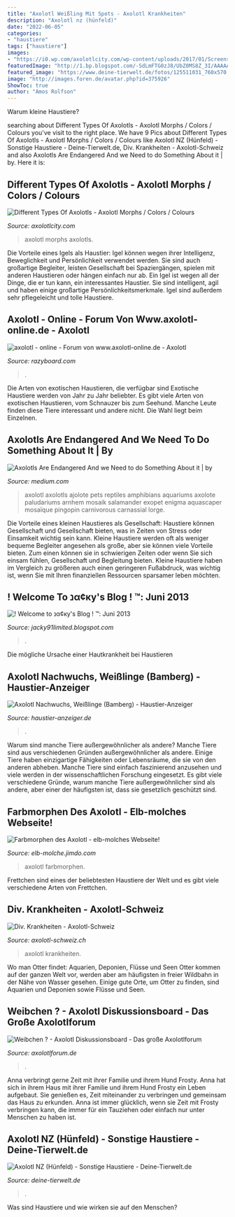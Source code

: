 ```yaml
---
title: "Axolotl Weißling Mit Spots - Axolotl Krankheiten"
description: "Axolotl nz (hünfeld)"
date: "2022-06-05"
categories:
- "haustiere"
tags: ["haustiere"]
images:
- "https://i0.wp.com/axolotlcity.com/wp-content/uploads/2017/01/Screenshot-34.jpg?resize=208%2C407&amp;is-pending-load=1#038;ssl=1"
featuredImage: "http://1.bp.blogspot.com/-SdLmFTG0zJ8/UbZ0MS8Z_3I/AAAAAAAAECc/10B6W6MzF-c/s1600/Axolotl1_80069a.jpg"
featured_image: "https://www.deine-tierwelt.de/fotos/125511031_760x570.jpg"
image: "http://images.foren.de/avatar.php?id=375926"
ShowToc: true
author: "Amos Rolfson"
---
```



Warum kleine Haustiere?

	

		
searching about Different Types Of Axolotls - Axolotl Morphs / Colors / Colours you've visit to the right place. We have 9 Pics about Different Types Of Axolotls - Axolotl Morphs / Colors / Colours like Axolotl NZ (Hünfeld) - Sonstige Haustiere - Deine-Tierwelt.de, Div. Krankheiten - Axolotl-Schweiz and also Axolotls Are Endangered And we Need to do Something About it | by. Here it is:
		
    
## Different Types Of Axolotls - Axolotl Morphs / Colors / Colours

<img loading=lazy src="https://i0.wp.com/axolotlcity.com/wp-content/uploads/2017/01/Screenshot-34.jpg?resize=208%2C407&amp;is-pending-load=1#038;ssl=1" onerror="this.onerror=null;this.src='https://tse1.mm.bing.net/th?id=OIP.B9cMFUtYJTUiojGTFEaeVQAAAA&amp;pid=15.1';" alt="Different Types Of Axolotls - Axolotl Morphs / Colors / Colours">

_Source: axolotlcity.com_

>axolotl morphs axolotls. 

	

Die Vorteile eines Igels als Haustier: Igel können wegen ihrer Intelligenz, Beweglichkeit und Persönlichkeit verwendet werden. Sie sind auch großartige Begleiter, leisten Gesellschaft bei Spaziergängen, spielen mit anderen Haustieren oder hängen einfach nur ab.
Ein Igel ist wegen all der Dinge, die er tun kann, ein interessantes Haustier. Sie sind intelligent, agil und haben einige großartige Persönlichkeitsmerkmale. Igel sind außerdem sehr pflegeleicht und tolle Haustiere.

    
## Axolotl - Online - Forum Von Www.axolotl-online.de - Axolotl

<img loading=lazy src="http://images.foren.de/avatar.php?id=375926" onerror="this.onerror=null;this.src='https://tse4.mm.bing.net/th?id=OIP.vF_4ktiVX46nlAWH24lA1gAAAA&amp;pid=15.1';" alt="axolotl - online - Forum von www.axolotl-online.de - Axolotl">

_Source: razyboard.com_

>. 

	

Die Arten von exotischen Haustieren, die verfügbar sind
Exotische Haustiere werden von Jahr zu Jahr beliebter. Es gibt viele Arten von exotischen Haustieren, vom Schnauzer bis zum Seehund. Manche Leute finden diese Tiere interessant und andere nicht. Die Wahl liegt beim Einzelnen.

    
## Axolotls Are Endangered And We Need To Do Something About It | By

<img loading=lazy src="https://miro.medium.com/max/552/0*CxTuNiAZYnbd_b1I.jpg" onerror="this.onerror=null;this.src='https://tse1.mm.bing.net/th?id=OIP.OGbYELDiMa44HOs6Ah12JAHaID&amp;pid=15.1';" alt="Axolotls Are Endangered And we Need to do Something About it | by">

_Source: medium.com_

>axolotl axolotls ajolote pets reptiles amphibians aquariums axolote paludariums arnhem mosaik salamander exopet enigma aquascaper mosaïque pingopin carnivorous carnassial lorge. 

	

Die Vorteile eines kleinen Haustieres als Gesellschaft: Haustiere können Gesellschaft und Gesellschaft bieten, was in Zeiten von Stress oder Einsamkeit wichtig sein kann.
Kleine Haustiere werden oft als weniger bequeme Begleiter angesehen als große, aber sie können viele Vorteile bieten. Zum einen können sie in schwierigen Zeiten oder wenn Sie sich einsam fühlen, Gesellschaft und Begleitung bieten. Kleine Haustiere haben im Vergleich zu größeren auch einen geringeren Fußabdruck, was wichtig ist, wenn Sie mit Ihren finanziellen Ressourcen sparsamer leben möchten.

    
## ! Welcome To נα¢ку&#039;s Blog ! ™: Juni 2013

<img loading=lazy src="http://1.bp.blogspot.com/-SdLmFTG0zJ8/UbZ0MS8Z_3I/AAAAAAAAECc/10B6W6MzF-c/s1600/Axolotl1_80069a.jpg" onerror="this.onerror=null;this.src='https://tse2.mm.bing.net/th?id=OIP.o8-i_oEj8gXjh53ZqJm5hQHaFm&amp;pid=15.1';" alt="! Welcome to נα¢ку&#039;s Blog ! ™: Juni 2013">

_Source: jacky91limited.blogspot.com_

>. 

	

Die mögliche Ursache einer Hautkrankheit bei Haustieren

    
## Axolotl Nachwuchs, Weißlinge (Bamberg) - Haustier-Anzeiger

<img loading=lazy src="https://images0.dhd24.com/122921567_760x570.jpg?r=Axolotl+Nachwuchs+Weisslinge+Zwischen+3" onerror="this.onerror=null;this.src='https://tse1.mm.bing.net/th?id=OIP.BY5E3gklr7ft3QF3E0t3dQHaFj&amp;pid=15.1';" alt="Axolotl Nachwuchs, Weißlinge (Bamberg) - Haustier-Anzeiger">

_Source: haustier-anzeiger.de_

>. 

	

Warum sind manche Tiere außergewöhnlicher als andere?
Manche Tiere sind aus verschiedenen Gründen außergewöhnlicher als andere. Einige Tiere haben einzigartige Fähigkeiten oder Lebensräume, die sie von den anderen abheben. Manche Tiere sind einfach faszinierend anzusehen und viele werden in der wissenschaftlichen Forschung eingesetzt. Es gibt viele verschiedene Gründe, warum manche Tiere außergewöhnlicher sind als andere, aber einer der häufigsten ist, dass sie gesetzlich geschützt sind.

    
## Farbmorphen Des Axolotl - Elb-molches Webseite!

<img loading=lazy src="https://image.jimcdn.com/app/cms/image/transf/dimension=519x10000:format=png/path/sc2e929921a2c2f8d/image/i794df2e497801384/version/1510860100/image.png" onerror="this.onerror=null;this.src='https://tse1.mm.bing.net/th?id=OIP._aworFZ__wFfd_Szd4HY_QHaEK&amp;pid=15.1';" alt="Farbmorphen des Axolotl - elb-molches Webseite!">

_Source: elb-molche.jimdo.com_

>axolotl farbmorphen. 

	

Frettchen sind eines der beliebtesten Haustiere der Welt und es gibt viele verschiedene Arten von Frettchen.

    
## Div. Krankheiten - Axolotl-Schweiz

<img loading=lazy src="https://image.jimcdn.com/app/cms/image/transf/none/path/s53d553ff04268e89/image/i6897296ef6bcadd1/version/1456600908/image.jpg" onerror="this.onerror=null;this.src='https://tse1.mm.bing.net/th?id=OIP.fwxAnrNfHB9e7Dz34j0bHAHaFj&amp;pid=15.1';" alt="Div. Krankheiten - Axolotl-Schweiz">

_Source: axolotl-schweiz.ch_

>axolotl krankheiten. 

	

Wo man Otter findet: Aquarien, Deponien, Flüsse und Seen
Otter kommen auf der ganzen Welt vor, werden aber am häufigsten in freier Wildbahn in der Nähe von Wasser gesehen. Einige gute Orte, um Otter zu finden, sind Aquarien und Deponien sowie Flüsse und Seen.

    
## Weibchen ? - Axolotl Diskussionsboard - Das Große Axolotlforum

<img loading=lazy src="http://i64.servimg.com/u/f64/15/04/54/94/dsc00114.jpg" onerror="this.onerror=null;this.src='https://tse3.mm.bing.net/th?id=OIP.5L7nySrmHvmIlB7aSJOh9gHaFj&amp;pid=15.1';" alt="Weibchen ? - Axolotl Diskussionsboard - Das große Axolotlforum">

_Source: axolotlforum.de_

>. 

	

Anna verbringt gerne Zeit mit ihrer Familie und ihrem Hund Frosty.
Anna hat sich in ihrem Haus mit ihrer Familie und ihrem Hund Frosty ein Leben aufgebaut. Sie genießen es, Zeit miteinander zu verbringen und gemeinsam das Haus zu erkunden. Anna ist immer glücklich, wenn sie Zeit mit Frosty verbringen kann, die immer für ein Tauziehen oder einfach nur unter Menschen zu haben ist.

    
## Axolotl NZ (Hünfeld) - Sonstige Haustiere - Deine-Tierwelt.de

<img loading=lazy src="https://www.deine-tierwelt.de/fotos/125511031_760x570.jpg" onerror="this.onerror=null;this.src='https://tse2.mm.bing.net/th?id=OIP.xUec1bkMwktgtU6YRDsY1QHaFj&amp;pid=15.1';" alt="Axolotl NZ (Hünfeld) - Sonstige Haustiere - Deine-Tierwelt.de">

_Source: deine-tierwelt.de_

>. 

	

Was sind Haustiere und wie wirken sie auf den Menschen?

